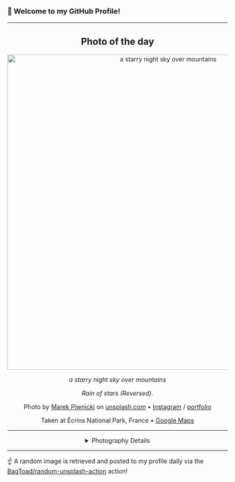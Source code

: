 ### 👋 Welcome to my GitHub Profile!

----
<div align="center">

## Photo of the day
  
  <a href="https://unsplash.com/photos/a-starry-night-sky-over-mountains-NkbbVfp11gE"><img width="720" src="https://images.unsplash.com/photo-1663352481463-c5f3e70ff315?crop=entropy&cs=tinysrgb&fit=max&fm=jpg&ixid=M3w1OTQ0OTd8MHwxfHJhbmRvbXx8fHx8fHx8fDE3NTQ5NzkxMDF8&ixlib=rb-4.1.0&q=80&w=1080" alt="a starry night sky over mountains"></a>
  
  <em>a starry night sky over mountains</em>
  
  <em>Rain of stars (Reversed).</em>

  Photo by [Marek Piwnicki](https://marpiwnicki.github.io) on [unsplash.com](https://unsplash.com/) • [Instagram](https://instagram.com/marekpiwnicki) / [portfolio](https://marpiwnicki.github.io)
  
  Taken at Écrins National Park, France • [Google Maps](https://www.google.com/maps/search/?api=1&query=44.83879,6.262056)
  
  ---
  
<details>
<summary>Photography Details</summary>
  
| Parameter     | Value |
| ------------- | ----- |
| Camera Model  |  EOS R6 |
| Exposure Time | 108 |
| Aperture      | 1.8 |
| Focal Length  | 35.0 |
| ISO           | 6400 |
| Location      | Écrins National Park, France (France) |
| Coordinates   | Latitude 44.83879, Longitude 6.262056 |

</details>

</div>

----

☝️ A random image is retrieved and posted to my profile daily via the [BagToad/random-unsplash-action](https://github.com/BagToad/random-unsplash-action) action!
